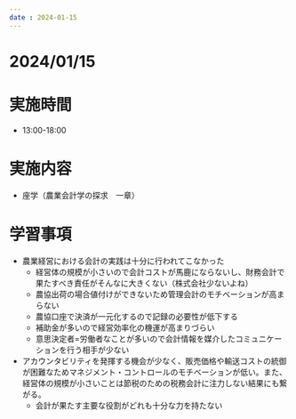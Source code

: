 ```yaml
---
date : 2024-01-15
---
```


# 2024/01/15

# 実施時間
- 13:00-18:00

# 実施内容
- 座学（農業会計学の探求　一章）

# 学習事項
- 農業経営における会計の実践は十分に行われてこなかった
    - 経営体の規模が小さいので会計コストが馬鹿にならないし、財務会計で果たすべき責任がそんなに大きくない（株式会社少ないよね）
    - 農協出荷の場合値付けができないため管理会計のモチベーションが高まらない
    - 農協口座で決済が一元化するので記録の必要性が低下する
    - 補助金が多いので経営効率化の機運が高まりづらい
    - 意思決定者=労働者なことが多いので会計情報を媒介したコミュニケーションを行う相手が少ない
- アカウンタビリティを発揮する機会が少なく、販売価格や輸送コストの統御が困難なためマネジメント・コントロールのモチベーションが低い。また、経営体の規模が小さいことは節税のための税務会計に注力しない結果にも繋がる。
    - 会計が果たす主要な役割がどれも十分な力を持たない